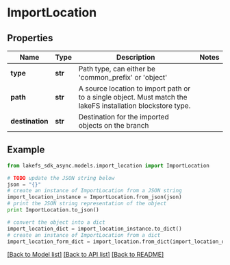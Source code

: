# ImportLocation


## Properties
Name | Type | Description | Notes
------------ | ------------- | ------------- | -------------
**type** | **str** | Path type, can either be &#39;common_prefix&#39; or &#39;object&#39; | 
**path** | **str** | A source location to import path or to a single object. Must match the lakeFS installation blockstore type. | 
**destination** | **str** | Destination for the imported objects on the branch | 

## Example

```python
from lakefs_sdk_async.models.import_location import ImportLocation

# TODO update the JSON string below
json = "{}"
# create an instance of ImportLocation from a JSON string
import_location_instance = ImportLocation.from_json(json)
# print the JSON string representation of the object
print ImportLocation.to_json()

# convert the object into a dict
import_location_dict = import_location_instance.to_dict()
# create an instance of ImportLocation from a dict
import_location_form_dict = import_location.from_dict(import_location_dict)
```
[[Back to Model list]](../README.md#documentation-for-models) [[Back to API list]](../README.md#documentation-for-api-endpoints) [[Back to README]](../README.md)



